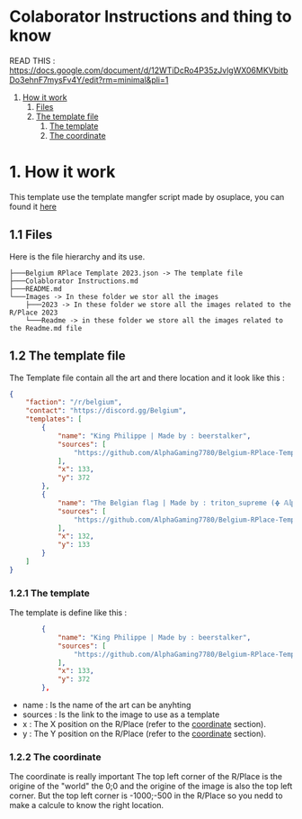 # Colaborator Instructions and thing to know

READ THIS : https://docs.google.com/document/d/12WTiDcRo4P35zJvlgWX06MKVbitbDo3ehnF7mysFv4Y/edit?rm=minimal&pli=1



1. [How it work](#1-how-it-work)
    1. [Files](#11-files)
    2. [The template file](#12-the-template-file)
        1. [The template](#121-the-template)
        2. [The coordinate](#122-the-coordinate)
<!-- 2. [thing to know](#thing to know)
    1. [Size of the image](#size-of-the-images)
    2. [Color use in R/Place](#color-use-in-rplace)
3. [Good practice(maybe)]() -->

# 1. How it work
This template use the template mangfer script made by osuplace, you can found it [here](https://github.com/osuplace/templateManager)
## 1.1 Files
Here is the file hierarchy and its use.
```
├───Belgium RPlace Template 2023.json -> The template file
├───Colablorator Instructions.md
├───README.md
└───Images -> In these folder we stor all the images
    ├───2023 -> In these folder we store all the images related to the R/Place 2023
    └───Readme -> in these folder we store all the images related to the Readme.md file
```
## 1.2 The template file
The Template file contain all the art and there location and it look like this : 
```json
{
    "faction": "/r/belgium",
    "contact": "https://discord.gg/Belgium",
    "templates": [
        {
            "name": "King Philippe | Made by : beerstalker",
            "sources": [
                "https://github.com/AlphaGaming7780/Belgium-RPlace-Template-2023/blob/main/Images/2023/fp.png?raw=true"
            ],
            "x": 133,
            "y": 372
        },
        {
            "name": "The Belgian flag | Made by : triton_supreme (ᚖ 𝔸𝕝𝕡𝕙𝕒 𝔾𝕒𝕞𝕚𝕟𝕘 ᚖ)",
            "sources": [
                "https://github.com/AlphaGaming7780/Belgium-RPlace-Template-2023/blob/main/Images/2023/FLAG.png?raw=true"
            ],
            "x": 132,
            "y": 133
        }
    ]
}
```
### 1.2.1 The template
The template is define like this : 
```json
        {
            "name": "King Philippe | Made by : beerstalker",
            "sources": [
                "https://github.com/AlphaGaming7780/Belgium-RPlace-Template-2023/blob/main/Images/2023/fp.png?raw=true"
            ],
            "x": 133,
            "y": 372
        },
```
* name : Is the name of the art can be anyhting
* sources : Is the link to the image to use as a template
* x : The X position on the R/Place (refer to the [coordinate](#122-the-coordinate) section).
* y : The Y position on the R/Place (refer to the [coordinate](#122-the-coordinate) section).

### 1.2.2 The coordinate
The coordinate is really important
The top left corner of the R/Place is the origine of the "world" the 0;0
and the origine of the image is also the top left corner.
But the top left corner is -1000;-500 in the R/Place so you nedd to make a calcule to know the right location.